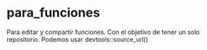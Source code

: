 # para_funciones
Para editar y compartir funciones. Con el objetivo de tener un solo repositorio.
Podemos usar devtools::source_url()
